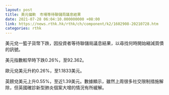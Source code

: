 ```yaml
---
layout: post
title: 美元偏軟　市場等待聯儲局議息結果
date: 2021-07-28 06:04:10.000000000 +08:00
link: https://news.rthk.hk/rthk/ch/component/k2/1602908-20210728.htm
categories: rthk
---
```


美元兌一籃子貨幣下跌，因投資者等待聯儲局議息結果，以尋找何時開始縮減買債的訊號。

美元指數較早時下跌0.26%，至92.362。

歐元兌美元升約0.26%，至1.1833美元。

英鎊兌美元上升0.55%，至近1.39美元。數據顯示，雖然上周很多社交限制措施解除，但英國確診新型肺炎個案大增的情況有所緩解。

